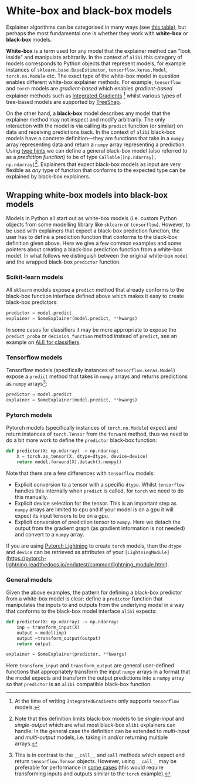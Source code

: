 # White-box and black-box models

Explainer algorithms can be categorised in many ways (see [this table](algorithms.md#model-explanations)), but perhaps the most fundamental one is whether they work with **white-box** or **black-box** models.

**White-box** is a term used for any model that the explainer method can "look inside" and manipulate arbitrarily. In the context of `alibi` this category of models corresponds to Python objects that represent models, for example instances of `sklearn.base.BaseEstimator`, `tensorflow.keras.Model`, `torch.nn.Module` etc. The exact type of the white-box model in question enables different white-box explainer methods. For example, `tensorflow` and `torch` models are *gradient-based* which enables *gradient-based* explainer methods such as [Integrated Gradients](../methods/IntegratedGradients.ipynb) [^ig] whilst various types of tree-based models are supported by [TreeShap](../methods/TreeSHAP.ipynb).

[^ig]: At the time of writing `IntegratedGradients` only supports `tensorflow` models.

On the other hand, a **black-box** model describes any model that the explainer method may not inspect and modify arbitrarily. The only interaction with the model is via calling its `predict` function (or similar) on data and receiving predictions back. In the context of `alibi` black-box models have a concrete definition—they are functions that take in a `numpy` array representing data and return a `numpy` array representing a prediction. Using [type hints](https://docs.python.org/3/library/typing.html) we can define a general black-box model (also referred to as a *prediction function*) to be of type `Callable[[np.ndarray], np.ndarray]`[^bb-input]. Explainers that expect black-box models as input are very flexible as *any* type of function that conforms to the expected type can be explained by black-box explainers.

[^bb-input]: Note that this definition limits black-box models to be *single-input* and *single-output* which are what most black-box `alibi` explainers can handle. In the general case the definition can be extended to *multi-input* and *multi-output* models, i.e. taking in and/or returning multiple arrays.


## Wrapping white-box models into black-box models
Models in Python all start out as white-box models (i.e. custom Python objects from some modelling library like `sklearn` or `tensorflow`). However, to be used with explainers that expect a black-box prediction function, the user has to define a prediction function that conforms to the black-box definition given above. Here we give a few common examples and some pointers about creating a black-box prediction function from a white-box model. In what follows we distinguish between the original white-box `model` and the wrapped black-box `predictor` function.

### Scikit-learn models
All `sklearn` models expose a `predict` method that already conforms to the black-box function interface defined above which makes it easy to create black-box predictors:

```python
predictor = model.predict
explainer = SomeExplainer(model.predict, **kwargs)
```

In some cases for classifiers it may be more appropriate to expose the `predict_proba` or `decision_function` method instead of `predict`, see an example on [ALE for classifiers](../examples/ale_classification.nblink).

### Tensorflow models
Tensorflow models (specifically instances of `tensorflow.keras.Model`) expose a `predict` method that takes in `numpy` arrays and returns predictions as `numpy` arrays[^tf-call]:

```python
predictor = model.predict
explainer = SomeExplainer(model.predict, **kwargs)
```


### Pytorch models
Pytorch models (specifically instances of `torch.nn.Module`) expect and return instances of `torch.Tensor` from the `forward` method, thus we need to do a bit more work to define the `predictor` black-box function:

```python
def predictor(X: np.ndarray) -> np.ndarray:
    X = torch.as_tensor(X, dtype=dtype, device=device)
    return model.forward(X).detach().numpy()
```

Note that there are a few differences with `tensorflow` models:
 - Explicit conversion to a tensor with a specific `dtype`. Whilst `tensorflow`  handles this internally when `predict` is called, for `torch` we need to do this manually.
 - Explicit device selection for the tensor. This is an important step as `numpy` arrays are limited to cpu and if your model is on a gpu it will expect its input tensors to be on a gpu.
 - Explicit conversion of prediction tensor to `numpy`. Here we detach the output from the gradient graph (as gradient information is not needed) and convert to a `numpy` array.

If you are using [Pytorch Lightning](https://www.pytorchlightning.ai) to create `torch` models, then the `dtype` and `device` can be retrieved as attributes of your `[LightningModule]`(https://pytorch-lightning.readthedocs.io/en/latest/common/lightning_module.html). 

### General models
Given the above examples, the pattern for defining a black-box predictor from a white-box model is clear: define a `predictor` function that manipulates the inputs to and outputs from the underlying model in a way that conforms to the black-box model interface `alibi` expects:

```python
def predictor(X: np.ndarray) -> np.ndarray:
    inp = transform_input(X)
    output = model(inp)
    output =transform_output(output)
    return output

explainer = SomeExplainer(predictor, **kwargs)
```

Here `transform_input` and `transform_output` are general user-defined functions that appropriately transform the input `numpy` arrays in a format that the model expects and transform the output predictions into a `numpy` array so that `predictor` is an `alibi` compatible black-box function.

[^tf-call]: This is in contrast to the `__call__` and `call` methods which expect and return `tensorflow.Tensor` objects. However, using `__call__` may be preferable for performance in [some cases](https://www.tensorflow.org/api_docs/python/tf/keras/Model#predict) (this would require transforming inputs and outputs similar to the `torch` example).

